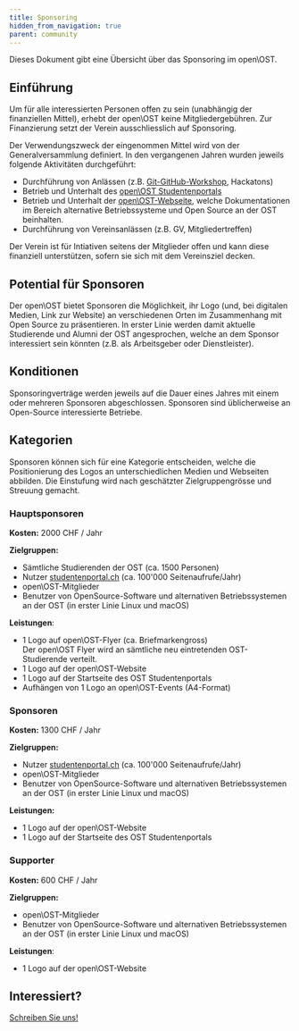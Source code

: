 ```yaml
---
title: Sponsoring
hidden_from_navigation: true
parent: community
---
```


Dieses Dokument gibt eine Übersicht über das Sponsoring im open\OST.

## Einführung

Um für alle interessierten Personen offen zu sein (unabhängig der finanziellen Mittel), erhebt der open\OST keine Mitgliedergebühren.
Zur Finanzierung setzt der Verein ausschliesslich auf Sponsoring.

Der Verwendungszweck der eingenommen Mittel wird von der Generalversammlung definiert.
In den vergangenen Jahren wurden jeweils folgende Aktivitäten durchgeführt:


- Durchführung von Anlässen (z.B. [Git-GitHub-Workshop](https://github.com/openhsr/git-github-workshop), Hackatons) 
- Betrieb und Unterhalt des [open\OST Studentenportals](https://studentenportal.ch/)
- Betrieb und Unterhalt der [open\OST-Webseite](https://www.openost.ch/), welche Dokumentationen im Bereich alternative Betriebssysteme und Open Source an der OST beinhalten.
- Durchführung von Vereinsanlässen (z.B. GV, Mitgliedertreffen)

Der Verein ist für Intiativen seitens der Mitglieder offen und kann diese finanziell unterstützen, sofern sie sich mit dem Vereinsziel decken.

## Potential für Sponsoren

Der open\OST bietet Sponsoren die Möglichkeit, ihr Logo (und, bei digitalen Medien, Link zur Website) an verschiedenen Orten im Zusammenhang mit Open Source zu präsentieren.
In erster Linie werden damit aktuelle Studierende und Alumni der OST angesprochen, welche an dem Sponsor interessiert sein könnten (z.B. als Arbeitsgeber oder Dienstleister).


## Konditionen
Sponsoringverträge werden jeweils auf die Dauer eines Jahres mit einem oder mehreren Sponsoren abgeschlossen. Sponsoren sind üblicherweise an Open-Source interessierte Betriebe.

## Kategorien

Sponsoren können sich für eine Kategorie entscheiden, welche die Positionierung des Logos an unterschiedlichen Medien und Webseiten abbilden.
Die Einstufung wird nach geschätzter Zielgruppengrösse und Streuung gemacht.

### Hauptsponsoren

**Kosten:** 2000 CHF / Jahr

**Zielgruppen:**

- Sämtliche Studierenden der OST (ca. 1500 Personen)
- Nutzer [studentenportal.ch](https://studentenportal.ch) (ca. 100'000 Seitenaufrufe/Jahr)
- open\OST-Mitglieder
- Benutzer von OpenSource-Software und alternativen Betriebssystemen an der OST (in erster Linie Linux und macOS)

**Leistungen**:

- 1 Logo auf open\OST-Flyer (ca. Briefmarkengross)  
  Der open\OST Flyer wird an sämtliche neu eintretenden OST-Studierende verteilt.
- 1 Logo auf der open\OST-Website
- 1 Logo auf der Startseite des OST Studentenportals
- Aufhängen von 1 Logo an open\OST-Events (A4-Format)


### Sponsoren

**Kosten:** 1300 CHF / Jahr

**Zielgruppen:**

- Nutzer [studentenportal.ch](https://studentenportal.ch) (ca. 100'000 Seitenaufrufe/Jahr)
- open\OST-Mitglieder
- Benutzer von OpenSource-Software und alternativen Betriebssystemen an der OST (in erster Linie Linux und macOS)

**Leistungen:**

- 1 Logo auf der open\OST-Website
- 1 Logo auf der Startseite des OST Studentenportals

### Supporter

**Kosten:** 600 CHF / Jahr

**Zielgruppen:**

- open\OST-Mitglieder
- Benutzer von OpenSource-Software und alternativen Betriebssystemen an der OST (in erster Linie Linux und macOS)

**Leistungen**: 

- 1 Logo auf der open\OST-Website

## Interessiert?

<a href="mailto:info@openhsr.ch?subject=Sponsoring" class="button">Schreiben Sie uns!</a>
